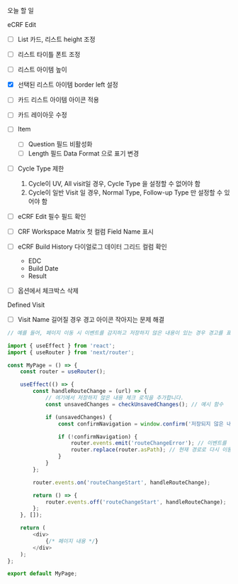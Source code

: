오늘 할 일

eCRF Edit

- [ ] List 카드, 리스트 height 조정

- [ ] 리스트 타이틀 폰트 조정

- [ ] 리스트 아이템 높이

- [x] 선택된 리스트 아이템 border left 설정

- [ ] 카드 리스트 아이템 아이콘 적용

- [ ] 카드 레이아웃 수정

- [ ] Item
  - [ ] Question 필드 비활성화
  - [ ] Length 필드 Data Format 으로 표기 변경

- [ ] Cycle Type 제한
  1. Cycle이 UV, All visit일 경우, Cycle Type 을 설정할 수 없어야 함
  2. Cycle이 일반 Visit 일 경우, Normal Type, Follow-up Type 만 설정할 수 있어야 함

- [ ] eCRF Edit 필수 필드 확인
- [ ] CRF Workspace Matrix 첫 컬럼 Field Name 표시
- [ ] eCRF Build History 다이얼로그 데이터 그리드 컬럼 확인
  - EDC
  - Build Date
  - Result
- [ ] 옵션에서 체크박스 삭제

Defined Visit

- [ ] Visit Name 길어질 경우 경고 아이콘 작아지는 문제 해결

```js
// 예를 들어, 페이지 이동 시 이벤트를 감지하고 저장하지 않은 내용이 있는 경우 경고를 표시하는 코드

import { useEffect } from 'react';
import { useRouter } from 'next/router';

const MyPage = () => {
    const router = useRouter();

    useEffect(() => {
        const handleRouteChange = (url) => {
            // 여기에서 저장하지 않은 내용 체크 로직을 추가합니다.
            const unsavedChanges = checkUnsavedChanges(); // 예시 함수

            if (unsavedChanges) {
                const confirmNavigation = window.confirm('저장되지 않은 내용이 있습니다. 정말로 이동하시겠습니까?');

                if (!confirmNavigation) {
                    router.events.emit('routeChangeError'); // 이벤트를 발생시켜 페이지 이동을 취소합니다.
                    router.replace(router.asPath); // 현재 경로로 다시 이동합니다.
                }
            }
        };

        router.events.on('routeChangeStart', handleRouteChange);

        return () => {
            router.events.off('routeChangeStart', handleRouteChange);
        };
    }, []);

    return (
        <div>
            {/* 페이지 내용 */}
        </div>
    );
};

export default MyPage;

```
